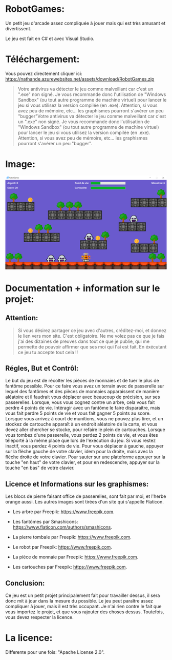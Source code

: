 # RobotGames:

Un petit jeu d'arcade assez compliquée à jouer mais qui est très amusant et divertissent.

Le jeu est fait en C# et avec Visual Studio.

# Téléchargement:

Vous pouvez directement cliquer ici: https://nathande.azurewebsites.net/assets/download/RobotGames.zip

> Votre antivirus va détecter le jeu comme malveillant car c'est un ".exe" non signé. Je vous recommande donc l'utilisation de "Windows Sandbox" (ou tout autre programme de machine virtuel) pour lancer le jeu si vous utilisez la version compilée (en .exe). Attention, si vous avez peu de mémoire, etc... les graphismes pourront s'avérer un peu "bugger"Votre antivirus va détecter le jeu comme malveillant car c'est un ".exe" non signé. Je vous recommande donc l'utilisation de "Windows Sandbox" (ou tout autre programme de machine virtuel) pour lancer le jeu si vous utilisez la version compilée (en .exe). Attention, si vous avez peu de mémoire, etc... les graphismes pourront s'avérer un peu "bugger".

# Image:

![alt text](https://github.com/Nde-Code/RobotGames/blob/main/robotgames.png)

# Documentation + information sur le projet:

## Attention:

> Si vous désirez partager ce jeu avec d'autres, créditez-moi, et donnez le lien vers mon site. C'est obligatoire. Ne me volez pas ce que je fais j'ai des dizaines de preuves dans tout ce que je publie, qui me permette de pouvoir affirmer que ses moi qui l'ai est fait. En éxécutant ce jeu tu accepte tout cela !!

## Régles, But et Contrôl:

Le but du jeu est de récolter les pièces de monnaies et de tuer le plus de fantôme possible. Pour ce faire vous avez un terrain avec de passerelle sur lequel des fantômes et des pièces de monnaies apparaissent de manière aléatoire et il faudrait vous déplacer avec beaucoup de précision, sur ses passerelles. Lorsque, vous vous cognez contre un arbre, cela vous fait perdre 4 points de vie. Intéragir avec un fantôme le faire disparaître, mais vous fait perdre 5 points de vie et vous fait gagner 5 points au score. Lorsque vous arrivez à court de munitions, vous ne pouvez plus tirer, et un stockez de cartouche apparaît à un endroit aléatoire de la carte, et vous devez aller chercher se stocke, pour refaire le plein de cartouches. Lorsque vous tombez d'une passerelle, vous perdez 2 points de vie, et vous êtes téléporté à la même place que lors de l'exécution du jeu. Si vous restez inactif, vous perdez 4 points de vie. Pour vous déplacer à gauche, appuyer sur la flèche gauche de votre clavier, idem pour la droite, mais avec la flèche droite de votre clavier. Pour sauter sur une plateforme appuyer sur la touche "en haut" de votre clavier, et pour en redescendre, appuyer sur la touche "en bas" de votre clavier.

## Licence et Informations sur les graphismes:

Les blocs de pierre faisant office de passerelles, sont fait par moi, et l'herbe orange aussi. Les autres images sont tirées d'un site qui s'appelle Flaticon.

- Les arbre par Freepik: https://www.freepik.com.

- Les fantômes par Smashicons: https://www.flaticon.com/authors/smashicons.

- La pierre tombale par Freepik: https://www.freepik.com.

- Le robot par Freepik: https://www.freepik.com.

- La pièce de monnaie par Freepik: https://www.freepik.com. 

- Les cartouches par Freepik: https://www.freepik.com.

## Conclusion:

Ce jeu est un petit projet principalement fait pour travailler dessus, il sera donc mit à jour dans la mesure du possible. Le jeu peut paraître assez compliquer à jouer, mais il est très occupant. Je n'ai rien contre le fait que vous importez le projet, et que vous rajouter des choses dessus. Toutefois, vous devez respecter la licence. 

# La licence:

Differente pour une fois: "Apache License 2.0".

